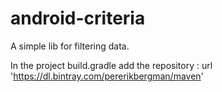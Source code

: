 # android-criteria
A simple lib for filtering data.

In the project build.gradle add the repository : url 'https://dl.bintray.com/pererikbergman/maven'
